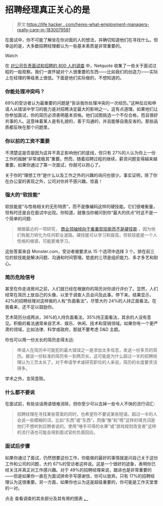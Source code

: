 # 招聘经理真正关心的是

> 原文:[https://life hacker . com/heres-what-employment-managers-really-care-in-1830079581](https://lifehacker.com/heres-what-hiring-managers-actually-care-about-1830079581)

在面试中，你不可能了解坐在你对面的人的想法，并确切知道他们在寻找什么。但幸运的是，大多数招聘经理都认为一些基本素质是非常重要的。

Watch

在 [对公司负责面试和招聘的 800 人的调查](https://www.netquote.com/business-insurance/business-insurance-articles/interview-questions) 中，Netquote 收集了一些关于面试过程的一般观察。我们一直怀疑对个人很重要的东西——比如我们的创造力——实际上在经理的等级表上很低。下面是他们实际做的，不想知道的。

### 你能处理冲突吗？

69%的受访者认为最重要的问题是“告诉我你处理冲突的一次经历。”这种反应和申请人从错误中学习的能力是对招聘决定最大的影响之一。这有点道理。如果他们让你参加面试，你的简历必须表明基本资格。他们试图挑选一个不仅合格，而且很好共事的人。这意味着某人是有礼貌的，善于沟通的，并且能够自我反省的。那些品质都反映在那个问题里。

### 你以前的工资不重要

不清楚这是否是因为这并不真正影响他们的底线，但只有 27%的人认为你上一份工作的报酬“非常或极其”重要。然而，随着招聘过程的继续，薪资问题变得越来越重要。如果你通过了第一次面试，你就可以担心了。

关于你的“理想工作”是什么以及工作之外的兴趣的询问也很少。事实证明，除了你在办公室的表现之外，公司对你并不感兴趣。惊喜！

### 强大的“软技能”

软技能是“与性格相关的无形特质”，而不是像编码这样的硬技能。它们很难衡量，但有时还是会在面试中出现。你知道，就像当你被问到你“最大的优点”时这不是一个简单的问题:

> 根据最近的一项研究， [商业领袖倾向于看重软技能而不是硬技能](http://www.businessinsider.com/best-resume-soft-skills-employers-look-for-jobs-2018-4) ，因为他们有能力转化为任何职业道路。硬技能可以学习和提高，但软技能是一个人性格的根源，可能更难学习。

这些答案来自 Monster.com，受访者被要求从 15 个选项中选择 3 个。排在前三位的软技能是解决问题、沟通和时间管理。垫底的三项是组织能力、多才多艺和耐心。

### 简历危险信号

甚至在你走进房间之前，人们就已经在根据你的简历对你进行评价了。显然，人们经常在简历上放自己的头像，以至于调查人员会问及此事。停下来。结果显示，42%的招聘经理对这样做的人有“负面看法”，尽管大约 24%的人持正面看法。在我看来，还不足以鼓励你。

艺术简历分成两派，36%的人持负面看法，35%持正面看法，其余的人没有意见。积极的看法通常来自艺术、娱乐、休闲、技术和营销领域。如果你有一个更严肃的领域，比如法律、科学或政府，那就不要考虑 D&D 主题。

你也可以用一份太长的简历走得太远:

> 申请人在简历中可能犯的最大错误之一是添加太多信息，发送一份多页的简历。据说一份标准的简历有一到两页长，这可能是为什么超过一半的招聘经理认为三页太长了。对于申请学术或研究职位的人来说，简历的长度要灵活得多。

学术之外，言简意赅。

### 什么都不要说

在面试前，有些谈话用语很难消除，但你至少可以去掉一些令人不快的流行词汇:

> 招聘经理在寻找某些答案的同时，也希望你不要说某些短语。超过一半的人会说一些模糊的词，比如“东西”或“东西”，而像“像”和“嗯”这样的填充词是他们不想听到应聘者说的。使用“唾手可得的水果”或“游戏规则改变者”这样的流行语也可能会得到面试官的负面回应。

### 面试后步骤

如果你通过了面试，仍然想要这份工作，你能做的最好的事情就是问自己关于这份工作和公司的问题，大约 67%的受访者这样说。这是一个很好的迹象，表明你已经关注并真正对工作感兴趣。对于 49%的招聘经理来说，跟进也是非常重要的——但是如果你一直在为面试拼命手写感谢信，你可以放弃。只有 17%的招聘经理认为这很重要。另一方面，如果你也认为这是超级重要的，你可能是工作天堂里的一对。

点击 查看调查的其余部分及其有用的图表 [。](https://www.netquote.com/business-insurance/business-insurance-articles/interview-questions)